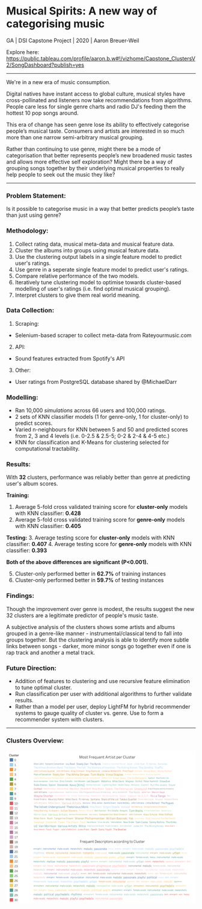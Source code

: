 # Musical Spirits: A new way of categorising music
GA | DSI Capstone Project | 2020 | Aaron Breuer-Weil

Explore here:
https://public.tableau.com/profile/aaron.b.w#!/vizhome/Capstone_ClustersV2/SongDashboard?publish=yes

---

We're in a new era of music consumption.

Digital natives have instant access to global culture, musical styles have cross-pollinated and listeners now take recommendations from algorithms. People care less for single genre charts and radio DJ's feeding them the hottest 10 pop songs around.

This era of change has seen genre lose its ability to effectively categorise people’s musical taste. Consumers and artists are interested in so much more than one narrow semi-arbitrary musical grouping. 

Rather than continuing to use genre, might there be a mode of categorisation that better represents people’s new broadened music tastes and allows more effective self exploration? Might there be a way of grouping songs together by their underlying musical properties to really help people to seek out the music they like?

---

### Problem Statement:

Is it possible to categorise music in a way that better predicts people’s taste than just using genre?

### Methodology:

1. Collect rating data, musical meta-data and musical feature data.
2. Cluster the albums into groups using musical feature data.
3. Use the clustering output labels in a single feature model to predict user's ratings.
4. Use genre in a seperate single feature model to predict user's ratings.
5. Compare relative performance of the two models.
6. Iteratively tune clustering model to optimise towards cluster-based modelling of user's ratings (i.e. find optimal musical grouping).
7. Interpret clusters to give them real world meaning.

### Data Collection:

1. Scraping:
  * Selenium-based scraper to collect meta-data from Rateyourmusic.com
2. API:
  * Sound features extracted from Spotify's API
3. Other:
  * User ratings from PostgreSQL database shared by @MichaelDarr 

### Modelling:

* Ran 10,000 *simulations* across 66 users and 100,000 ratings.
* 2 sets of KNN classifier models (1 for genre-only, 1 for cluster-only) to predict scores.
* Varied n-neighbours for KNN between 5 and 50 and predicted scores from 2, 3 and 4 levels (i.e. 0-2.5 & 2.5-5; 0-2 & 2-4 & 4-5 etc.)
* KNN for classification and K-Means for clustering selected for computational tractability.

### Results:

With **32** clusters, performance was reliably better than genre at predicting user's album scores.

**Training:**
1. Average 5-fold cross validated training score for **cluster-only** models with KNN classifier: **0.428**
2. Average 5-fold cross validated training score for **genre-only** models with KNN classifier: **0.405**

**Testing:**
3. Average testing score for **cluster-only** models with KNN classifier: **0.407**
4. Average testing score for **genre-only** models with KNN classifier: **0.393**

**Both of the above differences are significant (P<0.001).**

5. Cluster-only performed better in **62.7%** of training instances
6. Cluster-only performed better in **59.7%** of testing instances

### Findings:

Though the improvement over genre is modest, the results suggest the new 32 clusters are a legitimate predictor of people's music taste.

A subjective analysis of the clusters shows some artists and albums grouped in a genre-like manner - instrumental/classical tend to fall into groups together. But the clustering analysis is able to identify more subtle links between songs - darker, more minor songs go together even if one is rap track and another a metal track.

### Future Direction:

* Addition of features to clustering and use recursive feature elimination to tune optimal cluster.
* Run classification per user with additional algorithms to further validate results.
* Rather than a model per user, deploy LightFM for hybrid recommender systems to gauge quality of cluster vs. genre. Use to form a recommender system with clusters.


---

### Clusters Overview:

![alt text](Clusters_Words.png)

